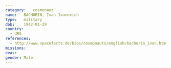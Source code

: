 ```yaml
---
category:	cosmonaut
name:	BACHURIN, Ivan Ivanovich
type:	military
dob:	1942-01-29
country:
  - URS
references:
  - http://www.spacefacts.de/bios/cosmonauts/english/bachurin_ivan.htm
missions:
evas:
gender:	Male
---
```

